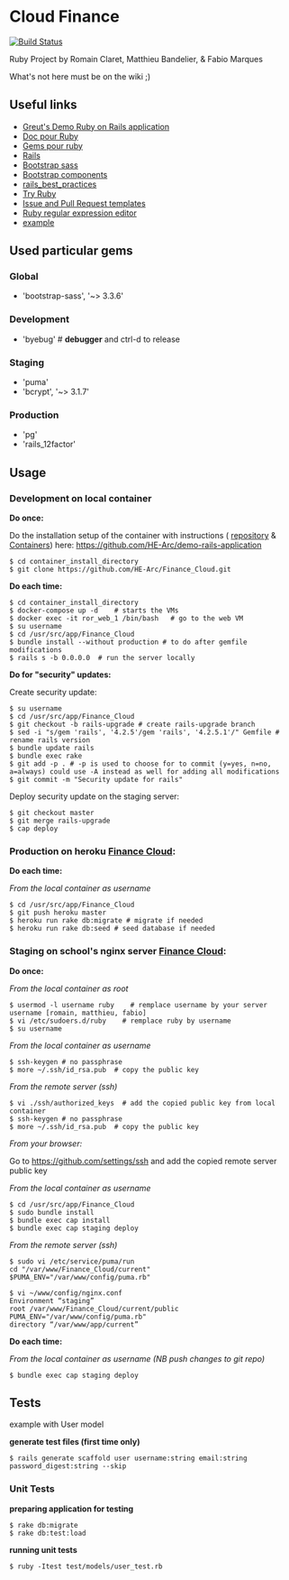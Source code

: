 # Cloud Finance
[![Build Status](https://travis-ci.org/HE-Arc/Finance_Cloud.svg?branch=master)](https://travis-ci.org/HE-Arc/Finance_Cloud)

Ruby Project by Romain Claret, Matthieu Bandelier, \& Fabio Marques

What's not here must be on the wiki ;)

## Useful links
- [Greut's Demo Ruby on Rails application](https://github.com/HE-Arc/demo-rails-application)
- [Doc pour Ruby](http://ruby-doc.org)
- [Gems pour ruby](http://rubygems.org)
- [Rails](http://rubyonrails.org)
- [Bootstrap sass](https://github.com/twbs/bootstrap-sass)
- [Bootstrap components](http://getbootstrap.com/components/)
- [rails_best_practices](https://github.com/railsbp/rails_best_practices)
- [Try Ruby](http://tryruby.org)
- [Issue and Pull Request templates](https://github.com/blog/2111-issue-and-pull-request-templates)
- [Ruby regular expression editor](http://rubular.com)
- [example](example)

## Used particular gems

### Global
- 'bootstrap-sass', '~> 3.3.6'

### Development
- 'byebug' # **debugger** and ctrl-d to release

### Staging
- 'puma'
- 'bcrypt', '~> 3.1.7'

### Production
- 'pg'
- 'rails_12factor'

## Usage
### **Development** on local container
**Do once:**

  Do the installation setup of the container with instructions ( [repository](https://github.com/HE-Arc/demo-rails-application#this-repository) & [Containers](https://github.com/HE-Arc/demo-rails-application#containers)) here: https://github.com/HE-Arc/demo-rails-application

    $ cd container_install_directory
    $ git clone https://github.com/HE-Arc/Finance_Cloud.git

**Do each time:**

    $ cd container_install_directory
    $ docker-compose up -d    # starts the VMs
    $ docker exec -it ror_web_1 /bin/bash   # go to the web VM
    $ su username
    $ cd /usr/src/app/Finance_Cloud
    $ bundle install --without production # to do after gemfile modifications
    $ rails s -b 0.0.0.0  # run the server locally

**Do for "security" updates:**

Create security update:

    $ su username
    $ cd /usr/src/app/Finance_Cloud
    $ git checkout -b rails-upgrade # create rails-upgrade branch
    $ sed -i "s/gem 'rails', '4.2.5'/gem 'rails', '4.2.5.1'/" Gemfile # rename rails version
    $ bundle update rails
    $ bundle exec rake
    $ git add -p . # -p is used to choose for to commit (y=yes, n=no, a=always) could use -A instead as well for adding all modifications
    $ git commit -m "Security update for rails"

Deploy security update on the staging server:

    $ git checkout master
    $ git merge rails-upgrade
    $ cap deploy

### **Production** on heroku [Finance Cloud](https://finance-cloud.herokuapp.com):
**Do each time:**

  *From the local container as username*

    $ cd /usr/src/app/Finance_Cloud
    $ git push heroku master
    $ heroku run rake db:migrate # migrate if needed
    $ heroku run rake db:seed # seed database if needed

### **Staging** on school's nginx server [Finance Cloud](http://finance.srvz-webapp.he-arc.ch):
**Do once:**

  *From the local container as root*

    $ usermod -l username ruby    # remplace username by your server username [romain, matthieu, fabio]
    $ vi /etc/sudoers.d/ruby    # remplace ruby by username
    $ su username

  *From the local container as username*

    $ ssh-keygen # no passphrase
    $ more ~/.ssh/id_rsa.pub  # copy the public key

  *From the remote server (ssh)*

    $ vi ./ssh/authorized_keys  # add the copied public key from local container
    $ ssh-keygen # no passphrase
    $ more ~/.ssh/id_rsa.pub  # copy the public key

  *From your browser:*

Go to https://github.com/settings/ssh and add the copied remote server  public key

  *From the local container as username*

    $ cd /usr/src/app/Finance_Cloud
    $ sudo bundle install
    $ bundle exec cap install
    $ bundle exec cap staging deploy

  *From the remote server (ssh)*

    $ sudo vi /etc/service/puma/run
    cd "/var/www/Finance_Cloud/current"
    $PUMA_ENV="/var/www/config/puma.rb"

    $ vi ~/www/config/nginx.conf
    Environment “staging”
    root /var/www/Finance_Cloud/current/public
    PUMA_ENV="/var/www/config/puma.rb"
    directory “/var/www/app/current”

**Do each time:**

  *From the local container as username (NB push changes to git repo)*

    $ bundle exec cap staging deploy


## Tests

example with User model

**generate test files (first time only)**

    $ rails generate scaffold user username:string email:string password_digest:string --skip

### Unit Tests

**preparing application for testing**

    $ rake db:migrate
    $ rake db:test:load

**running unit tests**

    $ ruby -Itest test/models/user_test.rb
